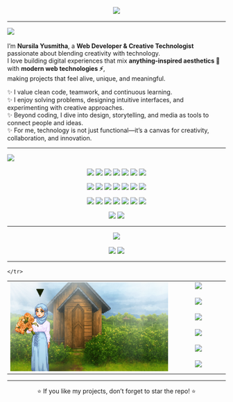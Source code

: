 <p align="center">
  <img src="https://readme-typing-svg.herokuapp.com?font=Press+Start+2P&size=18&duration=4000&pause=1500&color=F7D746&center=true&vCenter=true&width=800&lines=Hi!+I'm+Nursila+Yusmitha;Web+Developer+%7C+Creative+Technologist;Blending+Code+%2B+Design+%2B+Art+Into+Magic" />
</p>

---

<img src="https://readme-typing-svg.herokuapp.com?font=Press+Start+2P&size=16&duration=1&pause=1000&color=42A5F5&center=false&vCenter=true&width=500&lines=👩‍💻+About+Me" />

I’m **Nursila Yusmitha**, a **Web Developer & Creative Technologist** passionate about blending creativity with technology.  
I love building digital experiences that mix **anything-inspired aesthetics 🎨** with **modern web technologies ⚡**,  
making projects that feel alive, unique, and meaningful.  

✨ I value clean code, teamwork, and continuous learning.  
✨ I enjoy solving problems, designing intuitive interfaces, and experimenting with creative approaches.  
✨ Beyond coding, I dive into design, storytelling, and media as tools to connect people and ideas.  
✨ For me, technology is not just functional—it’s a canvas for creativity, collaboration, and innovation.  

---

<img src="https://readme-typing-svg.herokuapp.com?font=Press+Start+2P&size=16&duration=1&pause=1000&color=42A5F5&center=false&vCenter=true&width=500&lines=🛠️+Tech+Stack" />

<p align="center">
  <!-- Baris 1 -->
  <img src="https://img.shields.io/badge/HTML-HTML5-orange?style=for-the-badge&logo=html5&logoColor=white"/>
  <img src="https://img.shields.io/badge/CSS-CSS3-blue?style=for-the-badge&logo=css3&logoColor=white"/>
  <img src="https://img.shields.io/badge/JS-JavaScript-yellow?style=for-the-badge&logo=javascript&logoColor=black"/>
  <img src="https://img.shields.io/badge/TS-TypeScript-3178C6?style=for-the-badge&logo=typescript&logoColor=white"/>
  <img src="https://img.shields.io/badge/React-React-61DAFB?style=for-the-badge&logo=react&logoColor=black"/>
  <img src="https://img.shields.io/badge/Next.js-Next.js-black?style=for-the-badge&logo=next.js&logoColor=white"/>
  <img src="https://img.shields.io/badge/Vue.js-Vue-42b883?style=for-the-badge&logo=vue.js&logoColor=white"/>
</p>
<p align="center">
  <!-- Baris 2 -->
  <img src="https://img.shields.io/badge/Node.js-Node-339933?style=for-the-badge&logo=node.js&logoColor=white"/>
  <img src="https://img.shields.io/badge/Express-Express-000000?style=for-the-badge&logo=express&logoColor=white"/>
  <img src="https://img.shields.io/badge/PHP-PHP-777BB4?style=for-the-badge&logo=php&logoColor=white"/>
  <img src="https://img.shields.io/badge/Laravel-Laravel-FF2D20?style=for-the-badge&logo=laravel&logoColor=white"/>
  <img src="https://img.shields.io/badge/.NET-.NET-512BD4?style=for-the-badge&logo=dotnet&logoColor=white"/>
  <img src="https://img.shields.io/badge/Tailwind-TailwindCSS-38B2AC?style=for-the-badge&logo=tailwindcss&logoColor=white"/>
  <img src="https://img.shields.io/badge/Bootstrap-Bootstrap-7952B3?style=for-the-badge&logo=bootstrap&logoColor=white"/>
</p>
<p align="center">
  <!-- Baris 3 -->
  <img src="https://img.shields.io/badge/MySQL-MySQL-4479A1?style=for-the-badge&logo=mysql&logoColor=white"/>
  <img src="https://img.shields.io/badge/Postgres-PostgreSQL-4169E1?style=for-the-badge&logo=postgresql&logoColor=white"/>
  <img src="https://img.shields.io/badge/MongoDB-MongoDB-47A248?style=for-the-badge&logo=mongodb&logoColor=white"/>
  <img src="https://img.shields.io/badge/Git-Git-F05032?style=for-the-badge&logo=git&logoColor=white"/>
  <img src="https://img.shields.io/badge/Figma-Figma-F24E1E?style=for-the-badge&logo=figma&logoColor=white"/>
  <img src="https://img.shields.io/badge/Adobe-Illustrator-FF9A00?style=for-the-badge&logo=adobeillustrator&logoColor=white"/>
  <img src="https://img.shields.io/badge/Adobe-Photoshop-31A8FF?style=for-the-badge&logo=adobephotoshop&logoColor=white"/>
</p>
<p align="center">
  <!-- Baris 4 -->
  <img src="https://img.shields.io/badge/Adobe-AfterEffects-9999FF?style=for-the-badge&logo=adobeaftereffects&logoColor=white"/>
  <img src="https://img.shields.io/badge/Adobe-PremierePro-9999FF?style=for-the-badge&logo=adobepremierepro&logoColor=white"/>
</p>

---

<p align="center">
  <img src="https://readme-typing-svg.herokuapp.com?font=Press+Start+2P&size=16&duration=1&pause=1000&color=42A5F5&center=true&vCenter=true&width=500&lines=📊+GitHub+Stats" />
</p>

<p align="center">
  <img src="https://github-readme-stats.vercel.app/api?username=nursilayusmitha&show_icons=true&theme=radical&title_color=42A5F5&icon_color=42A5F5&text_color=ffffff&hide_border=true" height="160"/>
  <img src="https://github-readme-streak-stats.herokuapp.com/?user=nursilayusmitha&theme=radical&ring=42A5F5&fire=42A5F5&currStreakLabel=42A5F5&hide_border=true" height="160"/>
</p>

---

<p align="center">
  <table>
    <tr>
      <td width="75%">
        <img src="./banner.gif" alt="Banner" width="100%"/>
      </td>
    <td width="25%" valign="top" align="center">
  <img src="https://readme-typing-svg.herokuapp.com?font=Press+Start+2P&size=16&duration=1&pause=1000&color=F7D746&center=true&vCenter=true&width=300&lines=🌍+Connect+with+Me" />
  <br/><br/>
  
  <a href="https://nursila-portfolio.vercel.app/">
    <img src="https://img.shields.io/badge/Website-FF5722?style=for-the-badge" width="140"/>
  </a>
  <br/><br/>

  <a href="https://linkedin.com/in/nursilayusmitha">
    <img src="https://img.shields.io/badge/LinkedIn-0077B5?style=for-the-badge" width="140"/>
  </a>
  <br/><br/>

  <a href="https://instagram.com/yourusername">
    <img src="https://img.shields.io/badge/Instagram-E4405F?style=for-the-badge" width="140"/>
  </a>
  <br/><br/>

  <a href="https://youtube.com/yourchannel">
    <img src="https://img.shields.io/badge/YouTube-FF0000?style=for-the-badge" width="140"/>
  </a>
  <br/><br/>

  <a href="mailto:nursilayusmitha@gmail.com">
    <img src="https://img.shields.io/badge/Email-FFB400?style=for-the-badge" width="140"/>
  </a>
</td>



    </tr>
  </table>
</p>

---

<p align="center">
  ⭐ If you like my projects, don’t forget to star the repo! ⭐  
</p>
